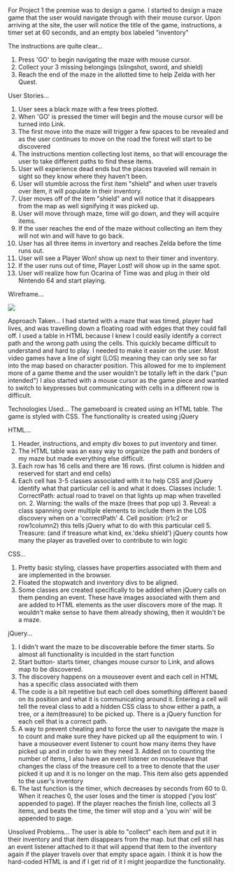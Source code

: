 For Project 1 the premise was to design a game.  I started to design a maze game that the user would navigate through with their mouse cursor. 
Upon arriving at the site, the user will notice the title of the game, instructions, a timer set at 60 seconds, and an empty box labeled "inventory"

The instructions are quite clear...
1. Press 'GO' to begin navigating the maze with mouse cursor. 
2. Collect your 3 missing belongings (slingshot, sword, and shield)
3. Reach the end of the maze in the allotted time to help Zelda with her Quest. 

User Stories...
1. User sees a black maze with a few trees plotted.
2. When 'GO' is pressed the timer will begin and the mouse cursor will be turned into Link.
3. The first move into the maze will trigger a few spaces to be revealed and as the user continues to move on the road the forest will start to be discovered 
4. The instructions mention collecting lost items, so that will encourage the user to take different paths to find these items. 
5. User will experience dead ends but the places traveled will remain in sight so they know where they haven't been.
6. User will stumble across the first item "shield" and when user travels over item, it will populate in their inventory.
7. User moves off of the item "shield" and will notice that it disappears from the map as well signifying it was picked up.
8. User will move through maze, time will go down, and they will acquire items.
9. If the user reaches the end of the maze without collecting an item they will not win and will have to go back.
10. User has all three items in invertory and reaches Zelda before the time runs out.
11. User will see a Player Won! show up next to their timer and inventory.
12. If the user runs out of time, Player Lost! will show up in the same spot.
13. User will realize how fun Ocarina of Time was and plug in their old Nintendo 64 and start playing.

Wireframe...


![](https://i.imgur.com/OIDGKTdl.jpg)

Approach Taken...
I had started with a maze that was timed, player had lives, and was travelling down a floating road with edges that they could fall off.
I used a table in HTML because I knew I could easily identify a correct path and the wrong path using the cells.
This quickly became difficult to understand and hard to play. I needed to make it easier on the user. 
Most video games have a line of sight (LOS) meaning they can only see so far into the map based on character position. 
This allowed for me to implement more of a game theme and the user wouldn't be totally left in the dark ("pun intended")
I also started with a mouse cursor as the game piece and wanted to switch to keypresses but communicating with cells in a different row is difficult. 


Technologies Used...
The gameboard is created using an HTML table.
The game is styled with CSS.
The functionality is created using jQuery

HTML...
  1. Header, instructions, and empty div boxes to put inventory and timer.
  2. The HTML table was an easy way to organize the path and borders of my maze but made everything else difficult.
  3. Each row has 16 cells and there are 16 rows. (first column is hidden and reserved for start and end cells)
  4. Each cell has 3-5 classes associated with it to help CSS and jQuery identify what that particular cell is and what it does.
  Classes include:
    1. CorrectPath: actual road to travel on that lights up map when travelled on.
    2. Warning: the walls of the maze (trees that pop up)
    3. Reveal: a class spanning over multiple elements to include them in the LOS discovery when on a 'correctPath'
    4. Cell position: (r1c2 or row1column2) this tells jQuery what to do with this particular cell
    5. Treasure: (and if treasure what kind, ex.'deku shield') jQuery counts how many the player as travelled over to contribute to win logic
  
CSS...
  1. Pretty basic styling, classes have properties associated with them and are implemented in the browser. 
  2. Floated the stopwatch and inventory divs to be aligned.
  3. Some classes are created specifically to be added when jQuery calls on them pending an event.  These have images associated with them and are added to HTML elements as the user discovers more of the map.  It wouldn't make sense to have them already showing, then it wouldn't be a maze.
    
jQuery...
  1. I didn't want the maze to be discoverable before the timer starts. So almost all functionality is inculded in the start function
  2. Start button- starts timer, changes mouse cursor to Link, and allows map to be discovered.
  3. The discovery happens on a mouseover event and each cell in HTML has a specific class associated with them
  4. The code is a bit repetitive but each cell does something different based on its position and what it is communicating around it.  Entering a cell will tell the reveal class to add a hidden CSS class to show either a path, a tree, or a item(treasure) to be picked up.  There is a jQuery function for each cell that is a correct path.
  5. A way to prevent cheating and to force the user to navigate the maze is to count and make sure they have picked up all the equipment to win.  I have a mouseover event listener to count how many items they have picked up and in order to win they need 3.  Added on to counting the number of items, I also have an event listener on mouseleave that changes the class of the treasure cell to a tree to denote that the user picked it up and it is no longer on the map. This item also gets appended to the user's inventory
  6. The last function is the timer, which decreases by seconds from 60 to 0.  When it reaches 0, the user loses and the timer is stopped ('you lost' appended to page).  If the player reaches the finish line, collects all 3 items, and beats the time, the timer will stop and a 'you win' will be appended to page.
   


Unsolved Problems...
The user is able to "collect" each item and put it in their inventory and that item disappears from the map.
but that cell still has an event listener attached to it that will append that item to the inventory again if the player travels over that empty space again.
I think it is how the hard-coded HTML is and if I get rid of it I might jeopardize the functionality. 







